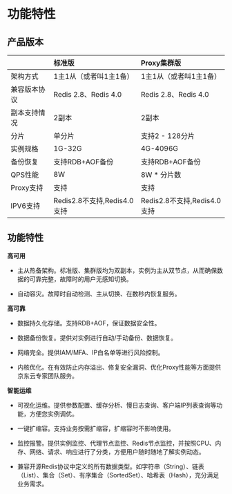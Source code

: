 # 功能特性

## 产品版本

|    |  标准版  |  Proxy集群版 |
| :--- | :---  | :---  |
| 架构方式 |   1主1从（或者叫1主1备）|  	1主1从（或者叫1主1备）	| 
| 兼容版本协议  | 	Redis 2.8、Redis 4.0| 	Redis 2.8、Redis 4.0	| 
| 副本支持情况   | 	2副本| 	2副本	| 
| 分片	| 单分片 | 	支持2 - 128分片	| 
| 实例规格      | 	1G-32G    |  	4G-4096G	| 
| 备份恢复	|   支持RDB+AOF备份    | 支持RDB+AOF备份	   | 
| QPS性能	  |  8W  |  8W * 分片数	  |  
| Proxy支持	  |  支持	  |  支持	  | 
| IPV6支持  |  	Redis2.8不支持,Redis4.0支持  |  	Redis2.8不支持,Redis4.0支持	  |  




##  功能特性

**高可用**

-  主从热备架构。标准版、集群版均为双副本，实例为主从双节点，从而确保数据的可靠完整，故障时的用户无感知切换。

-  自动容灾。故障时自动检测、主从切换、在数秒内恢复服务。

**高可靠**

-  数据持久化存储。支持RDB+AOF，保证数据安全性。

-  数据备份恢复。提供对实例进行自动/手动备份、数据恢复。

-  网络完全。提供IAM/MFA、IP白名单等进行风险控制。

-  内核优化。在有效防止内存溢出、修复安全漏洞、优化Proxy性能等方面提供京东云专家团队服务。


**智能运维**

-  可视化运维。提供参数配置、缓存分析、慢日志查询、客户端IP列表查询等功能，方便您实例调优。

-  一键扩缩容。支持业务按需扩缩容，扩缩容时不影响使用。

-  监控报警。提供实例监控、代理节点监控、Redis节点监控，并按照CPU、内存、网络、请求、响应进行了分类，方便用户随时随地了解实例动态。

-  兼容开源Redis协议中定义的所有数据类型。如字符串（String）、链表（List）、集合（Set）、有序集合（SortedSet）、哈希表（Hash），充分满足业务需求。



